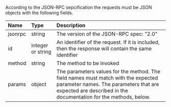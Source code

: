 According to the JSON-RPC sepcification the requests must be JSON objects with the following fields.

| Name    | Type              | Description                                                  |
| :------ | :---------------- | :----------------------------------------------------------- |
| jsonrpc | string            | The version of the JSON-RPC spec: "2.0"                      |
| id      | integer or string | An identifier of the request. If it is included, then the response will contain the same identifier |
| method  | string            | The method to be invoked                                     |
| params  | object            | The parameters values for the method. The field names must match with the expected parameter names. The parameters that are expected are described in the documentation for the methods, below. |

